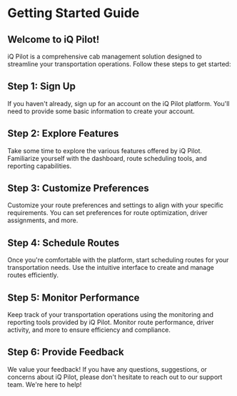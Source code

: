 # Getting Started Guide

## Welcome to iQ Pilot!
iQ Pilot is a comprehensive cab management solution designed to streamline your transportation operations. Follow these steps to get started:

## Step 1: Sign Up
If you haven't already, sign up for an account on the iQ Pilot platform. You'll need to provide some basic information to create your account.

## Step 2: Explore Features
Take some time to explore the various features offered by iQ Pilot. Familiarize yourself with the dashboard, route scheduling tools, and reporting capabilities.

## Step 3: Customize Preferences
Customize your route preferences and settings to align with your specific requirements. You can set preferences for route optimization, driver assignments, and more.

## Step 4: Schedule Routes
Once you're comfortable with the platform, start scheduling routes for your transportation needs. Use the intuitive interface to create and manage routes efficiently.

## Step 5: Monitor Performance
Keep track of your transportation operations using the monitoring and reporting tools provided by iQ Pilot. Monitor route performance, driver activity, and more to ensure efficiency and compliance.

## Step 6: Provide Feedback
We value your feedback! If you have any questions, suggestions, or concerns about iQ Pilot, please don't hesitate to reach out to our support team. We're here to help!
